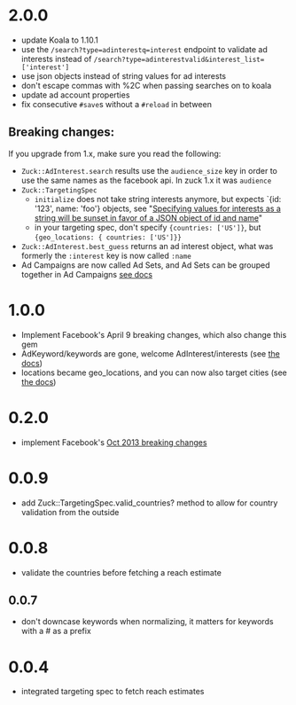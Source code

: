2.0.0
=====

- update Koala to 1.10.1
- use the `/search?type=adinterestq=interest` endpoint to validate ad interests
  instead of `/search?type=adinterestvalid&interest_list=['interest']`
- use json objects instead of string values for ad interests
- don't escape commas with %2C when passing searches on to koala
- update ad account properties
- fix consecutive `#save`s without a `#reload` in between 

Breaking changes:
----------------

If you upgrade from 1.x, make sure you read the following:

- `Zuck::AdInterest.search` results use the `audience_size` key in order to use
  the same names as the facebook api. In zuck 1.x it was `audience`
- `Zuck::TargetingSpec`
  - `initialize` does not take string interests anymore,
    but expects `{id: '123', name: 'foo'} objects, see
    "[Specifying values for interests as a string will be sunset in favor of a JSON object of id and name](https://developers.facebook.com/docs/apps/migrations/ads-api-changes-2014-04-09)"
  - in your targeting spec, don't specify `{countries: ['US']}`, but
    `{geo_locations: { countries: ['US']}}`
- `Zuck::AdInterest.best_guess` returns an ad interest object, what was
  formerly the `:interest` key is now called `:name`
- Ad Campaigns are now called Ad Sets, and Ad Sets can be grouped
  together in Ad Campaigns [see docs](https://developers.facebook.com/docs/reference/ads-api/adcampaign/v2.2)


1.0.0
=====
- Implement Facebook's April 9 breaking changes, which also change this
  gem
- AdKeyword/keywords are gone, welcome AdInterest/interests
  (see [the
docs](https://developers.facebook.com/docs/reference/ads-api/interest-targeting))
- locations became geo_locations, and you can now also target cities
  (see [the
docs](https://developers.facebook.com/docs/reference/ads-api/targeting-specs))

0.2.0
=====
- implement Facebook's [Oct 2013 breaking changes](https://developers.facebook.com/roadmap/#q4_2013)

0.0.9
=====
- add Zuck::TargetingSpec.valid_countries? method to allow for country
  validation from the outside

0.0.8
=====
- validate the countries before fetching a reach estimate

0.0.7
-----
- don't downcase keywords when normalizing, it matters for keywords
  with a # as a prefix

0.0.4
=====
- integrated targeting spec to fetch reach estimates
